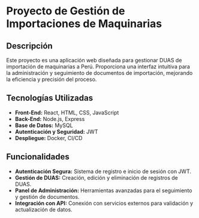 # Proyecto de Gestión de Importaciones de Maquinarias

## Descripción
Este proyecto es una aplicación web diseñada para gestionar DUAS de importación de maquinarias a Perú. Proporciona una interfaz intuitiva para la administración y seguimiento de documentos de importación, mejorando la eficiencia y precisión del proceso.

## Tecnologías Utilizadas
- **Front-End:** React, HTML, CSS, JavaScript
- **Back-End:** Node.js, Express
- **Base de Datos:** MySQL
- **Autenticación y Seguridad:** JWT
- **Despliegue:** Docker, CI/CD

## Funcionalidades
- **Autenticación Segura:** Sistema de registro e inicio de sesión con JWT.
- **Gestión de DUAS:** Creación, edición y eliminación de registros de DUAS.
- **Panel de Administración:** Herramientas avanzadas para el seguimiento y gestión de documentos.
- **Integración con API:** Conexión con servicios externos para validación y actualización de datos.
